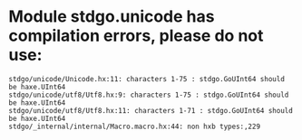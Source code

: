 # Module stdgo.unicode has compilation errors, please do not use:
```
stdgo/unicode/Unicode.hx:11: characters 1-75 : stdgo.GoUInt64 should be haxe.UInt64
stdgo/unicode/utf8/Utf8.hx:9: characters 1-75 : stdgo.GoUInt64 should be haxe.UInt64
stdgo/unicode/utf8/Utf8.hx:11: characters 1-71 : stdgo.GoUInt64 should be haxe.UInt64
stdgo/_internal/internal/Macro.macro.hx:44: non hxb types:,229

```

